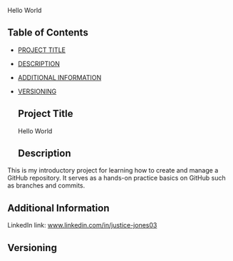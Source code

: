 Hello World 

## Table of Contents 

- [PROJECT TITLE](#Project-Title)
- [DESCRIPTION](#Description)
- [ADDITIONAL INFORMATION](#additional-information)
- [VERSIONING](#versioning)


  ## Project Title
  Hello World 

  ## Description
 This is my introductory project for learning how to create and manage a GitHub repository. It serves as a hands-on practice basics on GitHub such as branches and commits.
 
  ## Additional Information 
  LinkedIn link: www.linkedin.com/in/justice-jones03

  ## Versioning 

